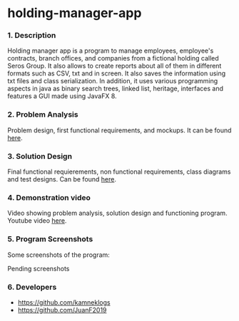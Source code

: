 # holding-manager-app

### 1. Description
Holding manager app is a program to manage employees, employee's contracts, branch offices, and companies from a fictional holding called Seros Group. It also allows to create reports about all of them in different formats such as CSV, txt and in screen. It also saves the information using txt files and class serialization. In addition, it uses various programming aspects in java as binary search trees, linked list, heritage, interfaces and features a GUI made using JavaFX 8.

### 2. Problem Analysis
Problem design, first functional requirements, and mockups. It can be found [here](docs/development).

### 3. Solution Design
Final functional requierements, non functional requirements, class diagrams and test designs. Can be found [here](docs/development).

### 4. Demonstration video
Video showing problem analysis, solution design and functioning program. Youtube video [here](https://youtu.be/ySSoOTYQzM0).

### 5. Program Screenshots
Some screenshots of the program:

Pending screenshots

### 6. Developers
- https://github.com/kamneklogs
- https://github.com/JuanF2019
